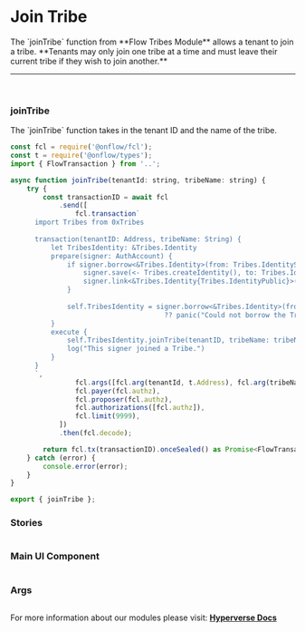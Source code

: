 # Join Tribe

<p> The `joinTribe` function from **Flow Tribes Module** allows a tenant to join a tribe. **Tenants may only join one tribe at a time and must leave their current tribe if they wish to join another.** </p>

---

<br>

### joinTribe

<p> The `joinTribe` function takes in the tenant ID and the name of the tribe. </p>

```jsx
const fcl = require('@onflow/fcl');
const t = require('@onflow/types');
import { FlowTransaction } from '..';

async function joinTribe(tenantId: string, tribeName: string) {
	try {
		const transactionID = await fcl
			.send([
				fcl.transaction`
      import Tribes from 0xTribes
      
      transaction(tenantID: Address, tribeName: String) {
          let TribesIdentity: &Tribes.Identity
          prepare(signer: AuthAccount) {
              if signer.borrow<&Tribes.Identity>(from: Tribes.IdentityStoragePath) == nil {
                  signer.save(<- Tribes.createIdentity(), to: Tribes.IdentityStoragePath)
                  signer.link<&Tribes.Identity{Tribes.IdentityPublic}>(Tribes.IdentityPublicPath, target: Tribes.IdentityStoragePath)
              }
              
              self.TribesIdentity = signer.borrow<&Tribes.Identity>(from: Tribes.IdentityStoragePath)
                                      ?? panic("Could not borrow the Tribes.Identity")
          }
          execute {
              self.TribesIdentity.joinTribe(tenantID, tribeName: tribeName)
              log("This signer joined a Tribe.")
          }
      }
      `,
				fcl.args([fcl.arg(tenantId, t.Address), fcl.arg(tribeName, t.String)]),
				fcl.payer(fcl.authz),
				fcl.proposer(fcl.authz),
				fcl.authorizations([fcl.authz]),
				fcl.limit(9999),
			])
			.then(fcl.decode);

		return fcl.tx(transactionID).onceSealed() as Promise<FlowTransaction>;
	} catch (error) {
		console.error(error);
	}
}

export { joinTribe };
```

### Stories

```jsx

```

### Main UI Component

```jsx

```

### Args

```jsx

```

For more information about our modules please visit: [**Hyperverse Docs**](docs.hyperverse.dev)
